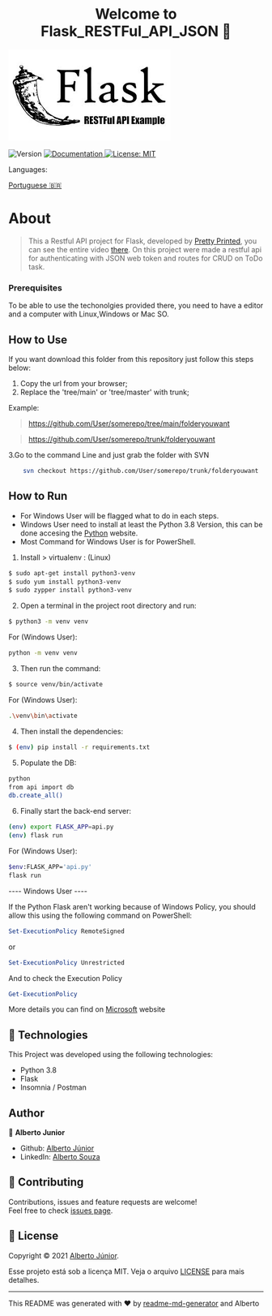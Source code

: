 <h1 align="center">Welcome to Flask_RESTFul_API_JSON 👋</h1>

![home](./images/cover.jpg)

<p>
  <img alt="Version" src="https://img.shields.io/badge/version-Adding Readme -blue.svg?cacheSeconds=2592000" />
  <a href="On Test" target="_blank">
    <img alt="Documentation" src="https://img.shields.io/badge/documentation-yes-brightgreen.svg" />
  </a>
  <a href="<img alt=&#34;GitHub&#34; src=&#34;https://img.shields.io/github/license/wayfiding/ROCKETSEAT?color=MIT&logo=MIT&logoColor=MIT&#34;>" target="_blank">
    <img alt="License: MIT" src="https://img.shields.io/badge/License-MIT-yellow.svg" />
  </a>
</p>

</div>

<div>
Languages:

[Portuguese :brazil:](README-ptbr.md)

</div>
</div>

# About
> This a Restful API project for Flask, developed by [Pretty Printed](https://prettyprinted.com/), you can see the entire video [there](https://www.youtube.com/watch?v=WxGBoY5iNXY&ab_channel=PrettyPrinted). On this project were made a restful api for authenticating with JSON web token and routes for CRUD on  ToDo task.


### **Prerequisites**
To be able to use the techonolgies provided there, you need to have a editor and a computer with Linux,Windows or Mac SO. 


## How to Use
If you want download this folder from this repository just follow this steps below:


1. Copy the url from your browser;
2. Replace the 'tree/main' or 'tree/master' with trunk;

Example: 
> https://github.com/User/somerepo/tree/main/folderyouwant
 
> https://github.com/User/somerepo/trunk/folderyouwant 

3.Go to the command Line and just grab the folder with SVN

```sh
    svn checkout https://github.com/User/somerepo/trunk/folderyouwant 
```

## How to Run

 - For Windows User will be flagged what to do in each steps.
 - Windows User need to install at least the Python 3.8 Version, this can be done accesing the [Python](https://www.python.org/) website.
 - Most Command for Windows User is for PowerShell.
1. Install > virtualenv : (Linux)


```sh
$ sudo apt-get install python3-venv
$ sudo yum install python3-venv
$ sudo zypper install python3-venv
```

2. Open a terminal in the project root directory and run:

```sh
$ python3 -m venv venv
```
For (Windows User):
```sh
python -m venv venv
```
3. Then run the command:

```sh
$ source venv/bin/activate
```
For (Windows User):
```sh
.\venv\bin\activate
```

4. Then install the dependencies:

```sh
$ (env) pip install -r requirements.txt
```
5. Populate the DB: 
```sh
python
from api import db
db.create_all()
```

6. Finally start the back-end server:
   
```sh
(env) export FLASK_APP=api.py
(env) flask run
```
For (Windows User):
```sh
$env:FLASK_APP='api.py'
flask run
```

---- Windows User ----

If the Python Flask aren't working because of Windows Policy, you should allow this using the following command on PowerShell: 
```ps1
Set-ExecutionPolicy RemoteSigned
```
or

```ps1
Set-ExecutionPolicy Unrestricted
```
And to check the Execution Policy 

```ps1
Get-ExecutionPolicy
```

More details you can find on [Microsoft](https://docs.microsoft.com/en-us/powershell/module/microsoft.powershell.core/about/about_execution_policies?view=powershell-7.2) website
## 🚀 Technologies
This Project was developed using the following technologies:



- Python 3.8
- Flask
- Insomnia / Postman




## Author

👤 **Alberto Junior**

* Github: [Alberto Júnior](https://github.com/wayfiding)
* LinkedIn: [Alberto Souza](https://linkedin.com/in/alberto-souza)
  
## 🤝 Contributing

Contributions, issues and feature requests are welcome!<br />Feel free to check [issues page](Teste). 

## 📝 License
Copyright © 2021 [Alberto Júnior](https://github.com/Wayfiding).<br />

Esse projeto está sob a licença MIT. Veja o arquivo [LICENSE](../LICENSE) para mais detalhes.

***
This README was generated with ❤️ by [readme-md-generator](https://github.com/kefranabg/readme-md-generator) and Alberto

